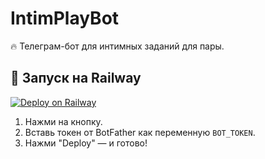# IntimPlayBot

🔥 Телеграм-бот для интимных заданий для пары.

## 🚀 Запуск на Railway

[![Deploy on Railway](https://railway.app/button.svg)](https://railway.app/new/project?template=https://github.com/emir7772206/IntimPlayBot)

1. Нажми на кнопку.
2. Вставь токен от BotFather как переменную `BOT_TOKEN`.
3. Нажми "Deploy" — и готово!
